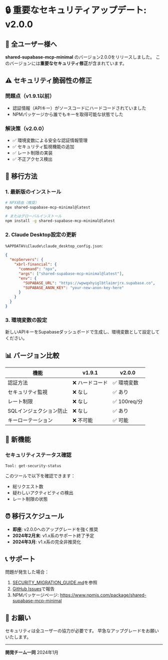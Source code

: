 # 🔒 重要なセキュリティアップデート: v2.0.0

## 📢 全ユーザー様へ

**shared-supabase-mcp-minimal** のバージョン2.0.0をリリースしました。
このバージョンには**重要なセキュリティ修正**が含まれています。

## ⚠️ セキュリティ脆弱性の修正

### 問題点（v1.9.1以前）
- 認証情報（APIキー）がソースコードにハードコードされていました
- NPMパッケージから誰でもキーを取得可能な状態でした

### 解決策（v2.0.0）
- ✅ 環境変数による安全な認証情報管理
- ✅ セキュリティ監視機能の追加
- ✅ レート制限の実装
- ✅ 不正アクセス検出

## 🚀 移行方法

### 1. 最新版のインストール

```bash
# NPX経由（推奨）
npx shared-supabase-mcp-minimal@latest

# またはグローバルインストール
npm install -g shared-supabase-mcp-minimal@latest
```

### 2. Claude Desktop設定の更新

`%APPDATA%\Claude\claude_desktop_config.json`:

```json
{
  "mcpServers": {
    "xbrl-financial": {
      "command": "npx",
      "args": ["shared-supabase-mcp-minimal@latest"],
      "env": {
        "SUPABASE_URL": "https://wpwqxhyiglbtlaimrjrx.supabase.co",
        "SUPABASE_ANON_KEY": "your-new-anon-key-here"
      }
    }
  }
}
```

### 3. 環境変数の設定

新しいAPIキーをSupabaseダッシュボードで生成し、環境変数として設定してください。

## 📊 バージョン比較

| 機能 | v1.9.1 | v2.0.0 |
|-----|--------|--------|
| 認証方法 | ❌ ハードコード | ✅ 環境変数 |
| セキュリティ監視 | ❌ なし | ✅ あり |
| レート制限 | ❌ なし | ✅ 100req/分 |
| SQLインジェクション防止 | ❌ なし | ✅ あり |
| キーローテーション | ❌ 不可能 | ✅ 可能 |

## 🔐 新機能

### セキュリティステータス確認
```
Tool: get-security-status
```

このツールで以下を確認できます：
- 総リクエスト数
- 疑わしいアクティビティの検出
- レート制限の状態

## ⏰ 移行スケジュール

- **即座**: v2.0.0へのアップグレードを強く推奨
- **2024年2月末**: v1.x系のサポート終了予定
- **2024年3月**: v1.x系の完全非推奨化

## 📞 サポート

問題が発生した場合：
1. [SECURITY_MIGRATION_GUIDE.md](https://github.com/ruisu2000p/shared-supabase-mcp-minimal/blob/main/SECURITY_MIGRATION_GUIDE.md)を参照
2. [GitHub Issues](https://github.com/ruisu2000p/shared-supabase-mcp-minimal/issues)で報告
3. NPMパッケージページ: https://www.npmjs.com/package/shared-supabase-mcp-minimal

## 🙏 お願い

セキュリティは全ユーザーの協力が必要です。
早急なアップグレードをお願いいたします。

---

**開発チーム一同**
2024年1月